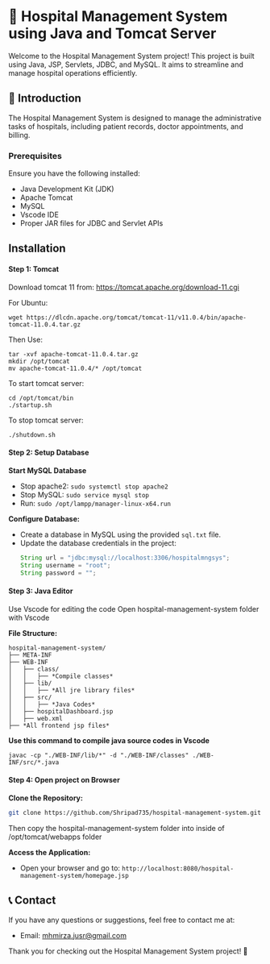 # 🏥 Hospital Management System using Java and Tomcat Server
Welcome to the Hospital Management System project! This project is built using Java, JSP, Servlets, JDBC, and MySQL. It aims to streamline and manage hospital operations efficiently.

## 📝 Introduction
The Hospital Management System is designed to manage the administrative tasks of hospitals, including patient records, doctor appointments, and billing. 


### Prerequisites
Ensure you have the following installed:
- Java Development Kit (JDK)
- Apache Tomcat
- MySQL
- Vscode IDE
- Proper JAR files for JDBC and Servlet APIs

## Installation

#### Step 1: Tomcat

Download tomcat 11 from: https://tomcat.apache.org/download-11.cgi

For Ubuntu:

    wget https://dlcdn.apache.org/tomcat/tomcat-11/v11.0.4/bin/apache-tomcat-11.0.4.tar.gz

Then Use:

    tar -xvf apache-tomcat-11.0.4.tar.gz
    mkdir /opt/tomcat
    mv apache-tomcat-11.0.4/* /opt/tomcat


To start tomcat server:

    cd /opt/tomcat/bin
    ./startup.sh

To stop tomcat server:

    ./shutdown.sh


#### Step 2: Setup Database

**Start MySQL Database**

- Stop apache2: `sudo systemctl stop apache2`
- Stop MySQL: `sudo service mysql stop`
- Run: `sudo /opt/lampp/manager-linux-x64.run`

**Configure Database:**
   - Create a database in MySQL using the provided `sql.txt` file.
   - Update the database credentials in the project:
     ```java
     String url = "jdbc:mysql://localhost:3306/hospitalmngsys";
     String username = "root";
     String password = "";
     ```

#### Step 3: Java Editor

Use Vscode for editing the code
Open hospital-management-system folder with Vscode

**File Structure:**

    hospital-management-system/
    ├── META-INF
    ├── WEB-INF
    │   ├── class/
    │   │   ├── *Compile classes*
    │   ├── lib/
    │   │   ├── *All jre library files*
    │   ├── src/
    │   │   ├── *Java Codes*
    │   ├── hospitalDashboard.jsp
    │   ├── web.xml
    ├── *All frontend jsp files*


**Use this command to compile java source codes in Vscode**

    javac -cp "./WEB-INF/lib/*" -d "./WEB-INF/classes" ./WEB-INF/src/*.java


#### Step 4: Open project on Browser

**Clone the Repository:**
   ```bash
   git clone https://github.com/Shripad735/hospital-management-system.git
   ```

Then copy the hospital-management-system folder into inside of /opt/tomcat/webapps folder

**Access the Application:**
   - Open your browser and go to: `http://localhost:8080/hospital-management-system/homepage.jsp`


## 📞 Contact
If you have any questions or suggestions, feel free to contact me at:
- Email: mhmirza.jusr@gmail.com

Thank you for checking out the Hospital Management System project! 🙌
```









    
